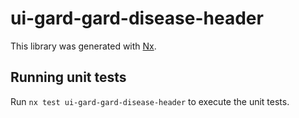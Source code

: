 # ui-gard-gard-disease-header

This library was generated with [Nx](https://nx.dev).

## Running unit tests

Run `nx test ui-gard-gard-disease-header` to execute the unit tests.
